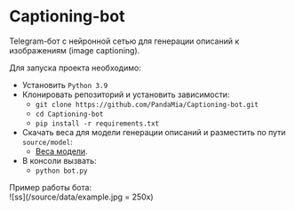 # Captioning-bot

Telegram-бот с нейронной сетью для генерации описаний к изображениям (image captioning).  

Для запуска проекта необходимо:
* Установить ```Python 3.9```
* Клонировать репозиторий и установить зависимости:
  * ```git clone https://github.com/PandaMia/Captioning-bot.git```
  * ```cd Captioning-bot```
  * ```pip install -r requirements.txt```
* Скачать веса для модели генерации описаний и разместить по пути ```source/model```:  
  * [Веса модели](https://drive.google.com/file/d/1XQiRc67_tngFnuIqjLLQYzKW8MGBexCI/view?usp=sharing).
* В консоли вызвать:  
  * ```python bot.py```

Пример работы бота:  
![ss](/source/data/example.jpg = 250x)
